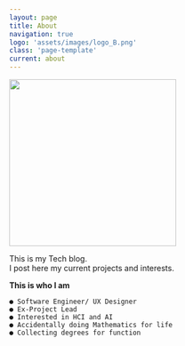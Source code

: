 ```yaml
---
layout: page
title: About
navigation: true
logo: 'assets/images/logo_B.png'
class: 'page-template'
current: about
---
```

<img src="profile.png" width="300" float="right">

This is my Tech blog.<br>I post here my current projects and interests.

<strong>This is who I am</strong>

```
● Software Engineer/ UX Designer
● Ex-Project Lead
● Interested in HCI and AI
● Accidentally doing Mathematics for life
● Collecting degrees for function
```
